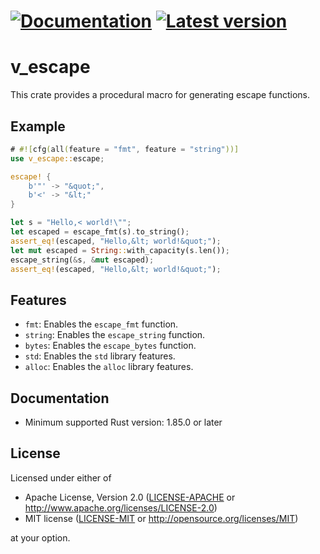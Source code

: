 # [![Documentation](https://docs.rs/v_escape/badge.svg)](https://docs.rs/v_escape/) [![Latest version](https://img.shields.io/crates/v/v_escape.svg)](https://crates.io/crates/v_escape)

# v_escape

This crate provides a procedural macro for generating escape functions.

## Example

```rust
# #![cfg(all(feature = "fmt", feature = "string"))]
use v_escape::escape;

escape! {
    b'"' -> "&quot;",
    b'<' -> "&lt;"
}

let s = "Hello,< world!\"";
let escaped = escape_fmt(s).to_string();
assert_eq!(escaped, "Hello,&lt; world!&quot;");
let mut escaped = String::with_capacity(s.len());
escape_string(&s, &mut escaped);
assert_eq!(escaped, "Hello,&lt; world!&quot;");
```

## Features

- `fmt`: Enables the `escape_fmt` function.
- `string`: Enables the `escape_string` function.
- `bytes`: Enables the `escape_bytes` function.
- `std`: Enables the `std` library features.
- `alloc`: Enables the `alloc` library features.

## Documentation

- Minimum supported Rust version: 1.85.0 or later

## License

Licensed under either of

- Apache License, Version 2.0 ([LICENSE-APACHE](LICENSE-APACHE) or http://www.apache.org/licenses/LICENSE-2.0)
- MIT license ([LICENSE-MIT](LICENSE-MIT) or http://opensource.org/licenses/MIT)

at your option.
